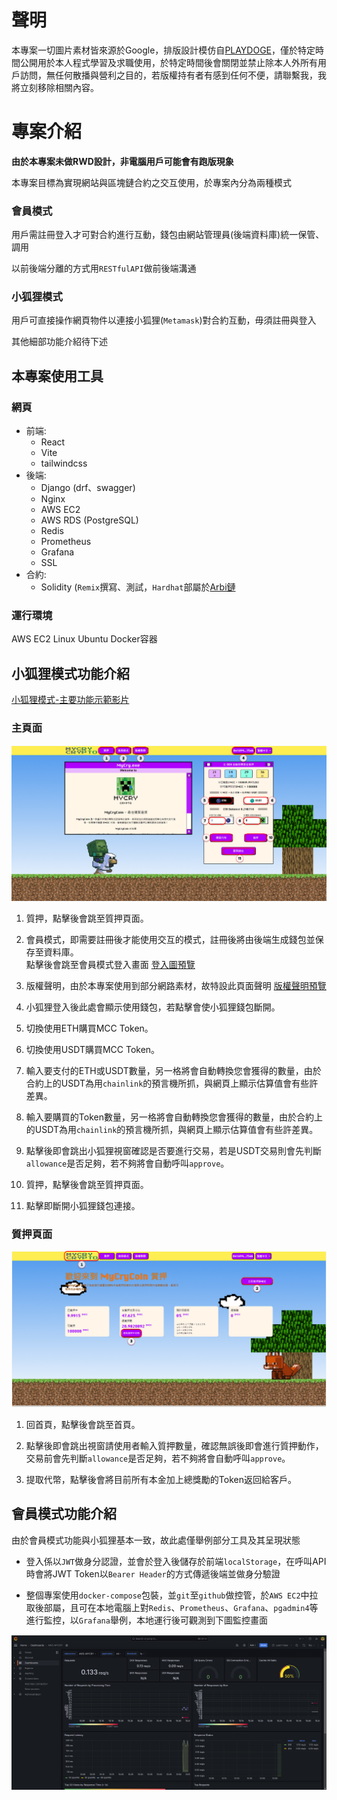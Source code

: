 # 聲明
本專案一切圖片素材皆來源於Google，排版設計模仿自[PLAYDOGE](https://playdoge.io/zh-hant#home)，僅於特定時間公開用於本人程式學習及求職使用，於特定時間後會關閉並禁止除本人外所有用戶訪問，無任何散播與營利之目的，若版權持有者有感到任何不便，請聯繫我，我將立刻移除相關內容。

# 專案介紹
**由於本專案未做RWD設計，非電腦用戶可能會有跑版現象**


本專案目標為實現網站與區塊鏈合約之交互使用，於專案內分為兩種模式
### 會員模式

用戶需註冊登入才可對合約進行互動，錢包由網站管理員(後端資料庫)統一保管、調用

以前後端分離的方式用`RESTfulAPI`做前後端溝通

### 小狐狸模式

用戶可直接操作網頁物件以連接小狐狸(`Metamask`)對合約互動，毋須註冊與登入

其他細部功能介紹待下述

## 本專案使用工具
### 網頁
* 前端:
    * React
    * Vite
    * tailwindcss
* 後端:
    * Django (drf、swagger)
    * Nginx
    * AWS EC2
    * AWS RDS (PostgreSQL)
    * Redis
    * Prometheus
    * Grafana
    * SSL
* 合約:
    * Solidity (`Remix`撰寫、測試，`Hardhat`部屬於[Arbi鏈](https://sepolia.arbiscan.io/token/0x8b44cD4B02903FeDE538b2CF57aF222A53dee1f6?a=0x8b44cD4B02903FeDE538b2CF57aF222A53dee1f6)
### 運行環境
AWS EC2 Linux Ubuntu Docker容器

## 小狐狸模式功能介紹  
[小狐狸模式-主要功能示範影片](https://drive.google.com/file/d/1nNdl8jo6_j1K6UVJldhuFICuORPEPYyZ/view?usp=drive_link)


### 主頁面
![foxMainFix](https://github.com/Depeshubela/mycry/blob/main/pic/foxMainFix.png)

1. 質押，點擊後會跳至質押頁面。

2. 會員模式，即需要註冊後才能使用交互的模式，註冊後將由後端生成錢包並保存至資料庫。  
點擊後會跳至會員模式登入畫面 [登入圖預覽](https://github.com/Depeshubela/mycry/blob/main/pic/login.png)

3. 版權聲明，由於本專案使用到部分網路素材，故特設此頁面聲明 [版權聲明預覽](https://github.com/Depeshubela/mycry/blob/main/pic/copyright.png)

4. 小狐狸登入後此處會顯示使用錢包，若點擊會使小狐狸錢包斷開。

5. 切換使用ETH購買MCC Token。

6. 切換使用USDT購買MCC Token。

7. 輸入要支付的ETH或USDT數量，另一格將會自動轉換您會獲得的數量，由於合約上的USDT為用`chainlink`的預言機所抓，與網頁上顯示估算值會有些許差異。

8. 輸入要購買的Token數量，另一格將會自動轉換您會獲得的數量，由於合約上的USDT為用`chainlink`的預言機所抓，與網頁上顯示估算值會有些許差異。

9. 點擊後即會跳出小狐狸視窗確認是否要進行交易，若是USDT交易則會先判斷`allowance`是否足夠，若不夠將會自動呼叫`approve`。

10. 質押，點擊後會跳至質押頁面。

11. 點擊即斷開小狐狸錢包連接。

### 質押頁面

![foxStakeFix](https://github.com/Depeshubela/mycry/blob/main/pic/forStakeFix.png)

1. 回首頁，點擊後會跳至首頁。

2. 點擊後即會跳出視窗請使用者輸入質押數量，確認無誤後即會進行質押動作，交易前會先判斷`allowance`是否足夠，若不夠將會自動呼叫`approve`。

3. 提取代幣，點擊後會將目前所有本金加上總獎勵的Token返回給客戶。

## 會員模式功能介紹

由於會員模式功能與小狐狸基本一致，故此處僅舉例部分工具及其呈現狀態

* 登入係以`JWT`做身分認證，並會於登入後儲存於前端`localStorage`，在呼叫API時會將JWT Token以`Bearer Header`的方式傳遞後端並做身分驗證

* 整個專案使用`docker-compose`包裝，並`git`至`github`做控管，於`AWS EC2`中拉取後部屬，且可在本地電腦上對`Redis`、`Prometheus`、`Grafana`、`pgadmin4`等進行監控，以`Grafana`舉例，本地運行後可觀測到下圖監控畫面

![Grafana](https://github.com/Depeshubela/mycry/blob/main/pic/grafana.png)
